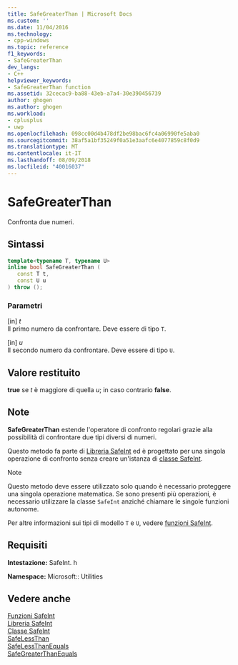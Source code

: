 ```yaml
---
title: SafeGreaterThan | Microsoft Docs
ms.custom: ''
ms.date: 11/04/2016
ms.technology:
- cpp-windows
ms.topic: reference
f1_keywords:
- SafeGreaterThan
dev_langs:
- C++
helpviewer_keywords:
- SafeGreaterThan function
ms.assetid: 32cecac9-ba88-43eb-a7a4-30e390456739
author: ghogen
ms.author: ghogen
ms.workload:
- cplusplus
- uwp
ms.openlocfilehash: 098cc00d4b478df2be98bac6fc4a06990fe5aba0
ms.sourcegitcommit: 38af5a1bf35249f0a51e3aafc6e4077859c8f0d9
ms.translationtype: MT
ms.contentlocale: it-IT
ms.lasthandoff: 08/09/2018
ms.locfileid: "40016037"
---
```

# <a name="safegreaterthan"></a>SafeGreaterThan
Confronta due numeri.  
  
## <a name="syntax"></a>Sintassi  
  
```cpp  
template<typename T, typename U>  
inline bool SafeGreaterThan (  
   const T t,  
   const U u  
) throw ();  
```  
  
### <a name="parameters"></a>Parametri  
 [in] *t*  
 Il primo numero da confrontare. Deve essere di tipo `T`.  
  
 [in] *u*  
 Il secondo numero da confrontare. Deve essere di tipo `U`.  
  
## <a name="return-value"></a>Valore restituito  
 **true** se *t* è maggiore di quella *u*; in caso contrario **false**.  
  
## <a name="remarks"></a>Note  
 **SafeGreaterThan** estende l'operatore di confronto regolari grazie alla possibilità di confrontare due tipi diversi di numeri.  
  
 Questo metodo fa parte di [Libreria SafeInt](../windows/safeint-library.md) ed è progettato per una singola operazione di confronto senza creare un'istanza di [classe SafeInt](../windows/safeint-class.md).  
  
> [!NOTE]
>  Questo metodo deve essere utilizzato solo quando è necessario proteggere una singola operazione matematica. Se sono presenti più operazioni, è necessario utilizzare la classe `SafeInt` anziché chiamare le singole funzioni autonome.  
  
 Per altre informazioni sui tipi di modello `T` e `U`, vedere [funzioni SafeInt](../windows/safeint-functions.md).  
  
## <a name="requirements"></a>Requisiti  
 **Intestazione:** SafeInt. h  
  
 **Namespace:** Microsoft:: Utilities  
  
## <a name="see-also"></a>Vedere anche  
 [Funzioni SafeInt](../windows/safeint-functions.md)   
 [Libreria SafeInt](../windows/safeint-library.md)   
 [Classe SafeInt](../windows/safeint-class.md)   
 [SafeLessThan](../windows/safelessthan.md)   
 [SafeLessThanEquals](../windows/safelessthanequals.md)   
 [SafeGreaterThanEquals](../windows/safegreaterthanequals.md)